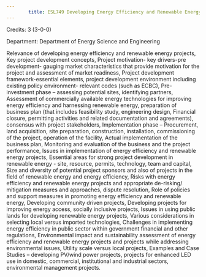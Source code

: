 ```yaml
---
        title: ESL749 Developing Energy Efficiency and Renewable Energy Projects
---
```

Credits: 3 (3-0-0)

Department: Department of Energy Science and Engineering

Relevance of developing energy efficiency and renewable energy projects, Key project development concepts, Project motivation- key drivers-pre development- gauging market characteristics that provide motivation for the project and assessment of market readiness, Project development framework-essential elements, project development environment including existing policy environment- relevant codes (such as ECBC), Pre-investment phase – assessing potential sites, identifying partners, Assessment of commercially available energy technologies for improving energy efficiency and harnessing renewable energy, preparation of business plan (that includes feasibility study, engineering design, Financial closure, permitting activities and related documentation and agreements), consensus with project stakeholders, Implementation phase – Procurement, land acquisition, site preparation, construction, installation, commissioning of the project, operation of the facility, Actual implementation of the business plan, Monitoring and evaluation of the business and the project performance, Issues in implementation of energy efficiency and renewable energy projects, Essential areas for strong project development in renewable energy - site, resource, permits, technology, team and capital, Size and diversity of potential project sponsors and also of projects in the field of renewable energy and energy efficiency, Risks with energy efficiency and renewable energy projects and appropriate de-risking/ mitigation measures and approaches, dispute resolution, Role of policies and support measures in promoting energy efficiency and renewable energy, Developing community driven projects, Developing projects for improving energy access, socially inclusive projects, Issues in using public lands for developing renewable energy projects, Various considerations in selecting local versus imported technologies, Challenges in implementing energy efficiency in public sector within government financial and other regulations, Environmental impact and sustainability assessment of energy efficiency and renewable energy projects and projects while addressing environmental issues, Utility scale versus local projects, Examples and Case Studies – developing PV/wind power projects, projects for enhanced LED use in domestic, commercial, institutional and industrial sectors, environmental management projects.